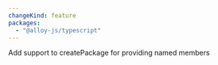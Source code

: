 ```yaml
---
changeKind: feature
packages:
  - "@alloy-js/typescript"
---
```


Add support to createPackage for providing named members